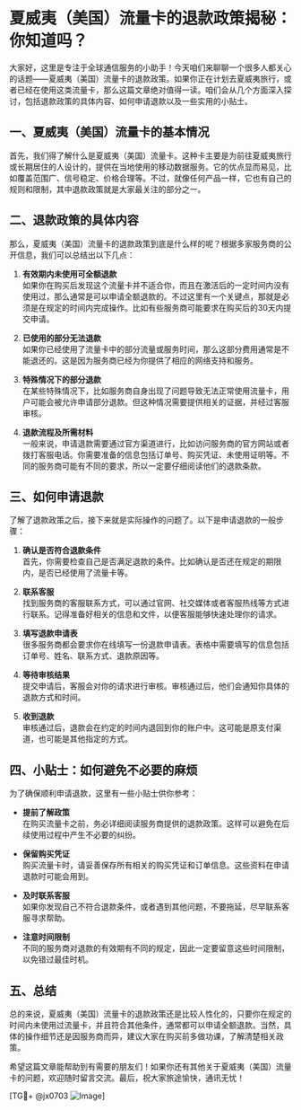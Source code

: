 # 夏威夷（美国）流量卡的退款政策揭秘：你知道吗？

大家好，这里是专注于全球通信服务的小助手！今天咱们来聊聊一个很多人都关心的话题——夏威夷（美国）流量卡的退款政策。如果你正在计划去夏威夷旅行，或者已经在使用这类流量卡，那么这篇文章绝对值得一读。咱们会从几个方面深入探讨，包括退款政策的具体内容、如何申请退款以及一些实用的小贴士。

## 一、夏威夷（美国）流量卡的基本情况

首先，我们得了解什么是夏威夷（美国）流量卡。这种卡主要是为前往夏威夷旅行或长期居住的人设计的，提供在当地使用的移动数据服务。它的优点显而易见，比如覆盖范围广、信号稳定、价格合理等。不过，就像任何产品一样，它也有自己的规则和限制，其中退款政策就是大家最关注的部分之一。

## 二、退款政策的具体内容

那么，夏威夷（美国）流量卡的退款政策到底是什么样的呢？根据多家服务商的公开信息，我们可以总结出以下几点：

1. **有效期内未使用可全额退款**  
   如果你在购买后发现这个流量卡并不适合你，而且在激活后的一定时间内没有使用过，那么通常是可以申请全额退款的。不过这里有一个关键点，那就是必须是在规定的时间内完成操作。比如有些服务商可能要求在购买后的30天内提交申请。

2. **已使用的部分无法退款**  
   如果你已经使用了流量卡中的部分流量或服务时间，那么这部分费用通常是不能退还的。这是因为服务商已经为你提供了相应的网络支持和服务。

3. **特殊情况下的部分退款**  
   在某些特殊情况下，比如服务商自身出现了问题导致无法正常使用流量卡，用户可能会被允许申请部分退款。但这种情况需要提供相关的证据，并经过客服审核。

4. **退款流程及所需材料**  
   一般来说，申请退款需要通过官方渠道进行，比如访问服务商的官方网站或者拨打客服电话。你需要准备的信息包括订单号、购买凭证、未使用证明等。不同的服务商可能有不同的要求，所以一定要仔细阅读他们的退款条款。

## 三、如何申请退款

了解了退款政策之后，接下来就是实际操作的问题了。以下是申请退款的一般步骤：

1. **确认是否符合退款条件**  
   首先，你需要检查自己是否满足退款的条件。比如确认是否还在规定的期限内，是否已经使用了流量卡等。

2. **联系客服**  
   找到服务商的客服联系方式，可以通过官网、社交媒体或者客服热线等方式进行联系。记得准备好相关的信息和文件，以便客服能够快速处理你的请求。

3. **填写退款申请表**  
   很多服务商都会要求你在线填写一份退款申请表。表格中需要填写的信息包括订单号、姓名、联系方式、退款原因等。

4. **等待审核结果**  
   提交申请后，客服会对你的请求进行审核。审核通过后，他们会通知你具体的退款方式和时间。

5. **收到退款**  
   审核通过后，退款会在约定的时间内退回到你的账户中。这可能是原支付渠道，也可能是其他指定的方式。

## 四、小贴士：如何避免不必要的麻烦

为了确保顺利申请退款，这里有一些小贴士供你参考：

- **提前了解政策**  
  在购买流量卡之前，务必详细阅读服务商提供的退款政策。这样可以避免在后续使用过程中产生不必要的纠纷。

- **保留购买凭证**  
  购买流量卡时，请妥善保存所有相关的购买凭证和订单信息。这些资料在申请退款时可能会用到。

- **及时联系客服**  
  如果你发现自己不符合退款条件，或者遇到其他问题，不要拖延，尽早联系客服寻求帮助。

- **注意时间限制**  
  不同的服务商对退款的有效期有不同的规定，因此一定要留意这些时间限制，以免错过最佳时机。

## 五、总结

总的来说，夏威夷（美国）流量卡的退款政策还是比较人性化的，只要你在规定的时间内未使用过流量卡，并且符合其他条件，通常都可以申请全额退款。当然，具体的操作细节还是因服务商而异，建议大家在购买前多做功课，了解清楚相关政策。

希望这篇文章能帮助到有需要的朋友们！如果你还有其他关于夏威夷（美国）流量卡的问题，欢迎随时留言交流。最后，祝大家旅途愉快，通讯无忧！

[TG💪+ @jx0703 ![Image](https://github.com/user-attachments/assets/dbca1d08-cadb-493c-b0ec-ad6f7a83f270)]